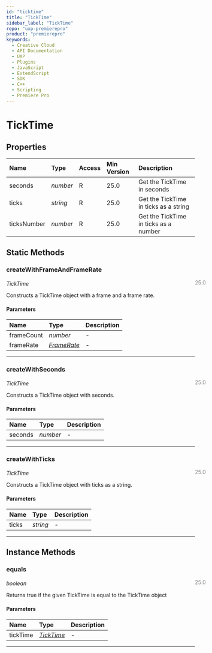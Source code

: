 ```yaml
---
id: "ticktime"
title: "TickTime"
sidebar_label: "TickTime"
repo: "uxp-premierepro"
product: "premierepro"
keywords:
  - Creative Cloud
  - API Documentation
  - UXP
  - Plugins
  - JavaScript
  - ExtendScript
  - SDK
  - C++
  - Scripting
  - Premiere Pro
---
```


# TickTime  

## Properties

| Name | Type | Access | Min Version | Description |
| :------ | :------ | :------ | :------ | :------ |
| seconds | *number* | R | 25.0 | Get the TickTime in seconds |
| ticks | *string* | R | 25.0 | Get the TickTime in ticks as a string |
| ticksNumber | *number* | R | 25.0 | Get the TickTime in ticks as a number |

## Static Methods

### createWithFrameAndFrameRate

<span class="minversion" style="display: block; margin-bottom: -1em; margin-left: 36em; float:left; opacity:0.5;">25.0</span>

*TickTime*
  
Constructs a TickTime object with a frame and a frame rate.

#### Parameters

| Name | Type | Description |
| :------ | :------ | :------ |
| frameCount | *number* | - |
| frameRate | [*FrameRate*](/ppro_reference/classes/framerate/) | - |

___

### createWithSeconds

<span class="minversion" style="display: block; margin-bottom: -1em; margin-left: 36em; float:left; opacity:0.5;">25.0</span>

*TickTime*
  
Constructs a TickTime object with seconds.

#### Parameters

| Name | Type | Description |
| :------ | :------ | :------ |
| seconds | *number* | - |

___

### createWithTicks

<span class="minversion" style="display: block; margin-bottom: -1em; margin-left: 36em; float:left; opacity:0.5;">25.0</span>

*TickTime*
  
Constructs a TickTime object with ticks as a string.

#### Parameters

| Name | Type | Description |
| :------ | :------ | :------ |
| ticks | *string* | - |

___

## Instance Methods

### equals

<span class="minversion" style="display: block; margin-bottom: -1em; margin-left: 36em; float:left; opacity:0.5;">25.0</span>

*boolean*
  
Returns true if the given TickTime is equal to the TickTime object

#### Parameters

| Name | Type | Description |
| :------ | :------ | :------ |
| tickTime | [*TickTime*](/ppro_reference/classes/ticktime/) | - |

___

